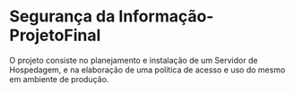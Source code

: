# Segurança da Informação-ProjetoFinal
O projeto consiste no planejamento e instalação de um Servidor de Hospedagem, e na elaboração de uma política de acesso e uso do mesmo em ambiente de produção. 
